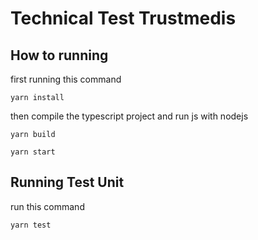# Technical Test Trustmedis

## How to running

first running this command

```
yarn install
```

then compile the typescript project
and run js with nodejs

```
yarn build
```

```
yarn start
```

## Running Test Unit

run this command

```
yarn test
```
